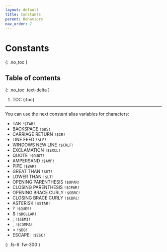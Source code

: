 ```yaml
---
layout: default
title: Constants
parent: Behaviors
nav_order: 7
---
```


# Constants
{: .no_toc }

## Table of contents
{: .no_toc .text-delta }

1. TOC
{:toc}

---

You can use the next constant alias variables for characters:

- TAB `!$TAB!`
- BACKSPACE `!$BS!`
- CARRIAGE RETURN `!$CR!`
- LINE FEED `!$LF!`
- WINDOWS NEW LINE `!$CRLF!`
- EXCLAMATION `!$EXCL!`
- QUOTE `!$QUOT!`
- AMPERSAND `!$AMP!`
- PIPE `!$BAR!`
- GREAT THAN `!$GT!`
- LOWER THAN `!$LT!`
- OPENING PARENTHESIS `!$OPAR!`
- CLOSING PARENTHESIS `!$CPAR!`
- OPENING BRACE CURLY `!$OBRC!`
- CLOSING BRACE CURLY  `!$CBRC!`
- ASTERISK `!$STAR!`
- ? `!$QUES!`
- $ `!$DOLLAR!`
- ; `!$SEMI!`
- , `!$COMMA!`
- = `!$EQ!`
- ESCAPE: `!$ESC!`

{: .fs-6 .fw-300 }
